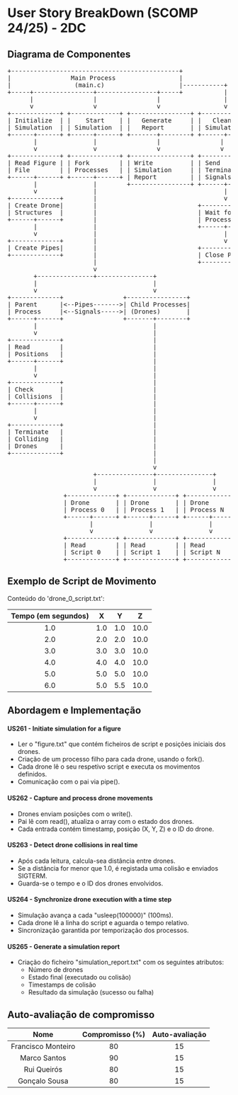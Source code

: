# User Story BreakDown (SCOMP 24/25) - 2DC

## Diagrama de Componentes

<pre lang="markdown">
+---------------------------------------------+
|                Main Process                 |
|                 (main.c)                    |-----------+
+-----+----------------+----------------+-----+           |
      |                |                |                 |
      v                v                v                 v
+-------------+ +-------------+ +----------------+ +-------------+
| Initialize  | |    Start    | |   Generate     | |   Cleanup   |
| Simulation  | | Simulation  | |   Report       | | Simulation  |
+------+------+ +------+------+ +-------+--------+ +------+------+
       |               |                |                |
       v               v                v                v
+-------------+ +-------------+ +----------------+ +-------------+
| Read Figure | | Fork        | | Write          | | Send        |
| File        | | Processes   | | Simulation     | | Termination |
+------+------+ +------+------+ | Report         | | Signals     |
       |               |        +----------------+ +------+------+
       v               |                                  |
+-------------+        |                                  v
| Create Drone|        |                           +-------------+
| Structures  |        |                           | Wait for    |
+------+------+        |                           | Processes   |
       |               |                           +------+------+
       v               |                                  |
+-------------+        |                                  v
| Create Pipes|        |                           +-------------+
+-------------+        |                           | Close Pipes |
                       |                           +-------------+
                       v
       +---------------+---------------+
       |                               |
       v                               v
+-------------+                +----------------+
| Parent      |<--Pipes------->| Child Processes|
| Process     |<--Signals----->| (Drones)       |
+------+------+                +-------+--------+
       |                               |
       v                               |
+-------------+                        |
| Read        |                        |
| Positions   |                        |
+------+------+                        |
       |                               |
       v                               |
+-------------+                        |
| Check       |                        |
| Collisions  |                        |
+------+------+                        |
       |                               |
       v                               |
+-------------+                        |
| Terminate   |                        |
| Colliding   |                        |
| Drones      |                        |
+-------------+                        |
                                       |
                                       v
                       +---------------+---------------+
                       |               |               |
                       v               v               v
               +-------------+ +-------------+ +-------------+
               | Drone       | | Drone       | | Drone       |
               | Process 0   | | Process 1   | | Process N   |
               +------+------+ +------+------+ +------+------+
                      |               |               |
                      v               v               v
               +-------------+ +-------------+ +-------------+
               | Read        | | Read        | | Read        |
               | Script 0    | | Script 1    | | Script N    |
               +-------------+ +-------------+ +-------------+
</pre>

## Exemplo de Script de Movimento

Conteúdo do 'drone_0_script.txt':

| Tempo (em segundos) |  X  |  Y  |  Z   |
|:-------------------:|:---:|:---:|:----:|
|         1.0         | 1.0 | 1.0 | 10.0 |
|         2.0         | 2.0 | 2.0 | 10.0 |
|         3.0         | 3.0 | 3.0 | 10.0 | 
|         4.0         | 4.0 | 4.0 | 10.0 |
|         5.0         | 5.0 | 5.0 | 10.0 |
|         6.0         | 5.0 | 5.5 | 10.0 |


## Abordagem e Implementação

#### US261 - Initiate simulation for a figure

- Ler o "figure.txt" que contém ficheiros de script e posições iniciais dos drones. 
- Criação de um processo filho para cada drone, usando o fork().
- Cada drone lê o seu respetivo script e executa os movimentos definidos. 
- Comunicação com o pai via pipe().

#### US262 - Capture and process drone movements

- Drones enviam posições com o write().
- Pai lê com read(), atualiza o array com o estado dos drones. 
- Cada entrada contém timestamp, posição (X, Y, Z) e o ID do drone.


#### US263 - Detect drone collisions in real time

- Após cada leitura, calcula-sea distância entre drones. 
- Se a distância for menor que 1.0, é registada uma colisão e enviados SIGTERM.
- Guarda-se o tempo e o ID dos drones envolvidos. 


#### US264 - Synchronize drone execution with a time step

- Simulação avança a cada "usleep(100000)" (100ms). 
- Cada drone lê a linha do script e aguarda o tempo relativo. 
- Sincronização garantida por temporização dos processos.


#### US265 - Generate a simulation report

- Criação do ficheiro "simulation_report.txt" com os seguintes atributos:
    - Número de drones
    - Estado final (executado ou colisão)
    - Timestamps de colisão 
    - Resultado da simulação (sucesso ou falha)

    
## Auto-avaliação de compromisso

|        Nome        | Compromisso (%) | Auto-avaliação | 
|:------------------:|:---------------:|:--------------:|
| Francisco Monteiro |       80        |       15       | 
|    Marco Santos    |       90        |       15       | 
|    Rui Queirós     |       80        |       15       |  
|   Gonçalo Sousa    |       80        |       15       |
